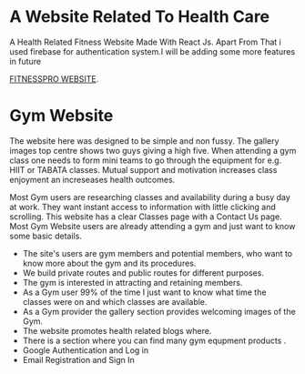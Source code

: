 # A Website Related To Health Care

A Health Related Fitness Website Made With React Js. Apart From That i used firebase for authentication system.I will be adding some more features in future

[FITNESSPRO WEBSITE](https://fitnesspro-f9542.web.app/).

# Gym Website

The website here was designed to be simple and non fussy. The gallery images top centre shows two guys giving a high five. When attending a gym class one needs to form mini teams to go through the equipment for e.g. HIIT or TABATA classes.
Mutual support and motivation increases class enjoyment an increseases health outcomes.
 
Most Gym users are researching classes and availability during a busy day at work. They want instant access to information with little clicking and scrolling.
This website has a clear Classes page with a Contact Us page. Most Gym Website users are already attending a gym and just want to know some basic details.

- The site's users are gym members and potential members, who want to know more about the gym and its procedures.
- We build private routes and public routes for different purposes.
- The gym is interested in attracting and retaining members.
- As a Gym user 99% of the time I just want to know what time the classes were on and which classes are available.
- As a Gym provider the gallery section provides welcoming images of the Gym.
- The website promotes health related blogs where.
- There is a section where you can find many gym equpment products .
- Google Authentication and Log in
- Email Registration and Sign In



